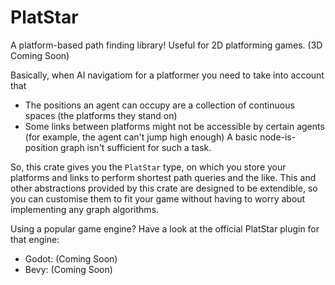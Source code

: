# PlatStar

A platform-based path finding library! Useful for 2D platforming games.
(3D Coming Soon)

Basically, when AI navigatiom for a platformer you need to take into account that
- The positions an agent can occupy are a collection of continuous spaces (the platforms they stand on)
- Some links between platforms might not be accessible by certain agents (for example, the agent can't jump high enough)
A basic node-is-position graph isn't sufficient for such a task.

So, this crate gives you the `PlatStar` type, on which you store your platforms and links to perform shortest path queries and the like. 
This and other abstractions provided by this crate are designed to be extendible, so you can customise them to fit your game without having to worry about implementing any graph algorithms.

Using a popular game engine?
Have a look at the official PlatStar plugin for that engine:
- Godot: (Coming Soon)
- Bevy: (Coming Soon)